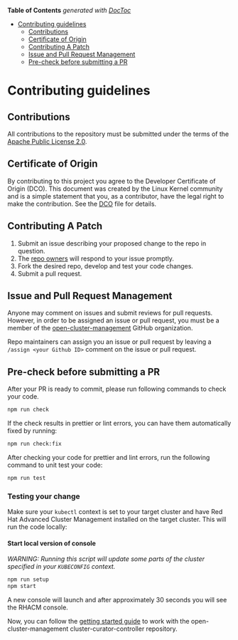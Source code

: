 [comment]: # ( Copyright Contributors to the Open Cluster Management project )


<!-- START doctoc generated TOC please keep comment here to allow auto update -->
<!-- DON'T EDIT THIS SECTION, INSTEAD RE-RUN doctoc TO UPDATE -->
**Table of Contents**  *generated with [DocToc](https://github.com/thlorenz/doctoc)*

- [Contributing guidelines](#contributing-guidelines)
    - [Contributions](#contributions)
    - [Certificate of Origin](#certificate-of-origin)
    - [Contributing A Patch](#contributing-a-patch)
    - [Issue and Pull Request Management](#issue-and-pull-request-management)
    - [Pre-check before submitting a PR](#pre-check-before-submitting-a-pr)

<!-- END doctoc generated TOC please keep comment here to allow auto update -->

# Contributing guidelines

## Contributions

All contributions to the repository must be submitted under the terms of the [Apache Public License 2.0](https://www.apache.org/licenses/LICENSE-2.0).

## Certificate of Origin

By contributing to this project you agree to the Developer Certificate of
Origin (DCO). This document was created by the Linux Kernel community and is a
simple statement that you, as a contributor, have the legal right to make the
contribution. See the [DCO](DCO) file for details.

## Contributing A Patch

1. Submit an issue describing your proposed change to the repo in question.
1. The [repo owners](OWNERS) will respond to your issue promptly.
1. Fork the desired repo, develop and test your code changes.
1. Submit a pull request.

## Issue and Pull Request Management

Anyone may comment on issues and submit reviews for pull requests. However, in
order to be assigned an issue or pull request, you must be a member of the
[open-cluster-management](https://github.com/open-cluster-management) GitHub organization.

Repo maintainers can assign you an issue or pull request by leaving a
`/assign <your Github ID>` comment on the issue or pull request.

## Pre-check before submitting a PR

After your PR is ready to commit, please run following commands to check your code.
```bash
npm run check
```

If the check results in prettier or lint errors, you can have them automatically fixed by running:  
```bash
npm run check:fix
```

After checking your code for prettier and lint errors, run the following command to unit test your code:  
```bash
npm run test
```


### Testing your change
Make sure your `kubectl` context is set to your target cluster and have Red Hat Advanced Cluster Management installed on the target cluster.
This will run the code locally:
#### Start local version of console
*WARNING: Running this script will update some parts of the cluster specified in your `KUBECONFIG` context.*
```bash
npm run setup
npm start
```
A new console will launch and after approximately 30 seconds you will see the RHACM console.


Now, you can follow the [getting started guide](./README.md#getting-started) to work with the open-cluster-management cluster-curator-controller repository.
